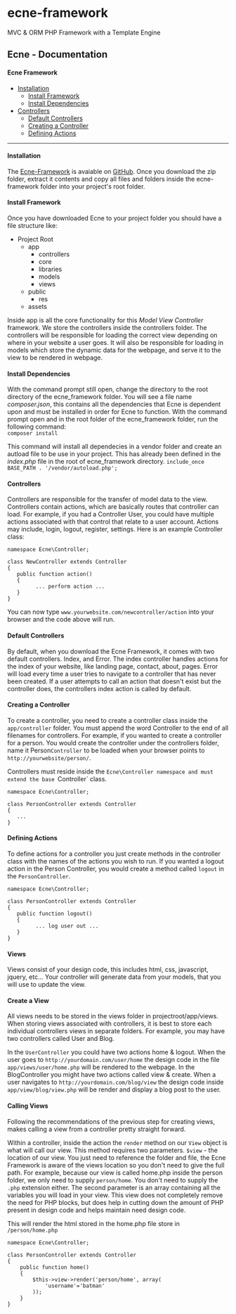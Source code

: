# ecne-framework
MVC &amp; ORM PHP Framework with a Template Engine

## Ecne - Documentation

#### Ecne Framework

*   [Installation](#installation)
    *   [Install Framework](#install-framework)
    *   [Install Dependencies](#install-dependencies)
*   [Controllers](#controllers)
    *   [Default Controllers](#default-controllers)
    *   [Creating a Controller](#create-controller)
    *   [Defining Actions](#define-actions)

* * *

#### Installation

The [Ecne-Framework](https://www.github.com/natedrake/ecne_framework) is avaiable on [GitHub](https://github.com/ecne/ecne-framework/archive/master.zip).  Once you download the zip folder, extract it contents and copy all files and folders inside the ecne-framework folder into your project's root folder.

#### Install Framework

Once you have downloaded Ecne to your project folder you should have a file structure like:  

*   Project Root
    *   app
        *   controllers
        *   core
        *   libraries
        *   models
        *   views
    *   public
        *   res
    *	assets

Inside app is all the core functionality for this _Model View Controller_ framework. We store the controllers inside the controllers folder. The controllers will be responsible for loading the correct view depending on where in your website a user goes. It will also be responsible for loading in models which store the dynamic data for the webpage, and serve it to the view to be rendered in webpage.

#### Install Dependencies

With the command prompt still open, change the directory to the root directory of the ecne_framework folder. You will see a file name _composer.json_, this contains all the dependencies that Ecne is dependent upon and must be installed in order for Ecne to function. With the command prompt open and in the root folder of the ecne_framework folder, run the following command:  
`composer install`

This command will install all dependecies in a vendor folder and create an autload file to be use in your project. This has already been defined in the _index.php_ file in the root of ecne_framework directory. `include_once BASE_PATH . '/vendor/autoload.php';`

#### Controllers

Controllers are responsible for the transfer of model data to the view.  Controllers contain actions, which are basically routes that controller can load.  For example, if you had a Controller User, you could have multiple actions associated with that control that relate to a user account.  Actions may include, login, logout, register, settings.  Here is an example Controller class:


```<?php
namespace Ecne\Controller;

class NewController extends Controller
{
   public function action()
   {
         ... perform action ...
   }
}
```
You can now type `www.yourwebsite.com/newcontroller/action` into your browser and the code above will run.

#### Default Controllers

By default, when you download the Ecne Framework, it comes with two default controllers.  Index, and Error.  The index controller handles actions for the index of your website, like landing page, contact, about, pages.  Error will load every time a user tries to navigate to a controller that has never been created.  If a user attempts to call an action that doesn't exist but the controller does, the controllers index action is called by default.

#### Creating a Controller

To create a controller, you need to create a controller class inside the `app/controller` folder.  You must append the word Controller to the end of all filenames for controllers.  For example, if you wanted to create a controller for a person. You would create the controller under the controllers folder, name it Person`Controller` to be loaded when your browser points to `http://yourwebsite/person/`.

Controllers must reside inside the `Ecne\Controller namespace and must extend the base `Controller` class.

```<?php
namespace Ecne\Controller;

class PersonController extends Controller
{
   ...
}
```

#### Defining Actions

To define actions for a controller you just create methods in the controller class with the names of the actions you wish to run.  If you wanted a logout action in the Person Controller, you would create a method called `logout` in the `PersonController`.

```<?php
namespace Ecne\Controller;

class PersonController extends Controller
{
   public function logout()
   {
         ... log user out ...
   }
}
```

#### Views

Views consist of your design code, this includes html, css, javascript, jquery, etc... Your controller will generate data from your models, that you will use to update the view. 

#### Create a View

 All views needs to be stored in the views folder in projectroot/app/views. When storing views associated with controllers, it is best to store each individual controllers views in separate folders. For example, you may have two controllers called User and Blog.

In the ```UserController``` you could have two actions home & logout. When the user goes to ```http://yourdomain.com/user/home``` the design code in the file ```app/views/user/home.php``` will be rendered to the webpage. In the BlogController you might have two actions called view & create. When a user navigates to ```http://yourdomain.com/blog/view``` the design code inside ```app/view/blog/view.php``` will be render and display a blog post to the user. 

#### Calling Views

 Following the recommendations of the previous step for creating views, makes calling a view from a controller pretty straight forward.

Within a controller, inside the action the ```render``` method on our ```View``` object is what will call our view. This method requires two parameters. ```$view``` - the location of our view. You just need to reference the folder and file, the Ecne Framework is aware of the views location so you don't need to give the full path. For example, because our view is called home.php inside the person folder, we only need to supply ```person/home```. You don't need to supply the ```.php``` extension either. The second parameter is an array containing all the variables you will load in your view. This view does not completely remove the need for PHP blocks, but does help in cutting down the amount of PHP present in design code and helps maintain need design code.

This will render the html stored in the home.php file store in ```/person/home.php ```

```
namespace Ecne\Controller;

class PersonController extends Controller
{
    public function home()
    {
        $this->view->render('person/home', array(
            'username'='batman'
        ));
    }
}
```
